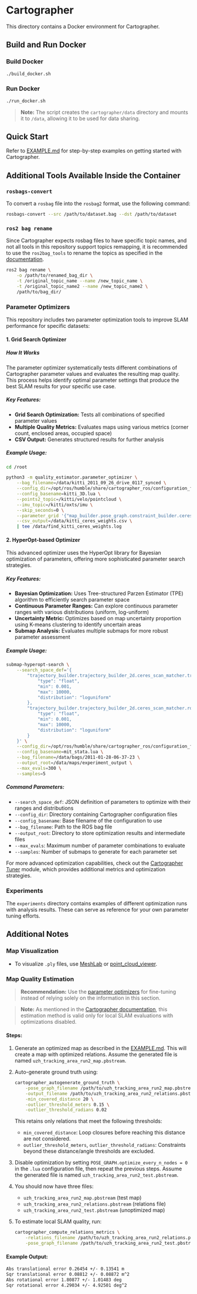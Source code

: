 # Cartographer

This directory contains a Docker environment for Cartographer.

## Build and Run Docker

### Build Docker
```sh
./build_docker.sh
```

### Run Docker
```sh
./run_docker.sh
```

> **Note:** The script creates the `cartographer/data` directory and mounts it to `/data`, allowing it to be used for data sharing.

## Quick Start

Refer to [EXAMPLE.md](./EXAMPLE.md) for step-by-step examples on getting started with Cartographer.

## Additional Tools Available Inside the Container

### `rosbags-convert`

To convert a `rosbag` file into the `rosbag2` format, use the following command:

```sh
rosbags-convert --src /path/to/dataset.bag --dst /path/to/dataset
```

### `ros2 bag rename`

Since Cartographer expects rosbag files to have specific topic names, and not all tools in this repository support topics remapping, it is recommended to use the `ros2bag_tools` to rename the topics as specified in the [documentation](https://google-cartographer-ros.readthedocs.io/en/latest/ros_api.html#subscribed-topics).

```sh
ros2 bag rename \
    -o /path/to/renamed_bag_dir \
    -t /original_topic_name --name /new_topic_name \
    -t /original_topic_name2 --name /new_topic_name2 \
    /path/to/bag_dir/
```

### Parameter Optimizers

This repository includes two parameter optimization tools to improve SLAM performance for specific datasets:

#### 1. Grid Search Optimizer

##### How It Works

The parameter optimizer systematically tests different combinations of Cartographer parameter values and evaluates the resulting map quality. This process helps identify optimal parameter settings that produce the best SLAM results for your specific use case.

##### Key Features:

- **Grid Search Optimization:** Tests all combinations of specified parameter values
- **Multiple Quality Metrics:** Evaluates maps using various metrics (corner count, enclosed areas, occupied space)
- **CSV Output:** Generates structured results for further analysis

##### Example Usage:

```sh
cd /root

python3 -m quality_estimator.parameter_optimizer \
    --bag_filename=/data/kitti_2011_09_26_drive_0117_synced \
    --config_dir=/opt/ros/humble/share/cartographer_ros/configuration_files \
    --config_basename=kitti_3D.lua \
    --points2_topic=/kitti/velo/pointcloud \
    --imu_topic=/kitti/oxts/imu \
    --skip_seconds=0 \
    --parameter_grid '{"map_builder.pose_graph.constraint_builder.ceres_scan_matcher_2d.translation_weight": [0.01, 0.1, 1, 10, 100], "map_builder.pose_graph.constraint_builder.ceres_scan_matcher_2d.rotation_weight": [0.01, 0.1, 1, 10, 100]}' \
    --csv_output=/data/kitti_ceres_weights.csv \
    | tee /data/find_kitti_ceres_weights.log
```

#### 2. HyperOpt-based Optimizer

This advanced optimizer uses the HyperOpt library for Bayesian optimization of parameters, offering more sophisticated parameter search strategies.

##### Key Features:

- **Bayesian Optimization:** Uses Tree-structured Parzen Estimator (TPE) algorithm to efficiently search parameter space
- **Continuous Parameter Ranges:** Can explore continuous parameter ranges with various distributions (uniform, log-uniform)
- **Uncertainty Metric:** Optimizes based on map uncertainty proportion using K-means clustering to identify uncertain areas
- **Submap Analysis:** Evaluates multiple submaps for more robust parameter assessment

##### Example Usage:

```sh
submap-hyperopt-search \
    --search_space_def='{
        "trajectory_builder.trajectory_builder_2d.ceres_scan_matcher.translation_weight": {
            "type": "float",
            "min": 0.001,
            "max": 10000,
            "distribution": "loguniform"
        },
        "trajectory_builder.trajectory_builder_2d.ceres_scan_matcher.rotation_weight": {
            "type": "float",
            "min": 0.001,
            "max": 10000,
            "distribution": "loguniform"
        }
    }' \
    --config_dir=/opt/ros/humble/share/cartographer_ros/configuration_files \
    --config_basename=mit_stata.lua \
    --bag_filename=/data/bags/2011-01-28-06-37-23 \
    --output_root=/data/maps/experiment_output \
    --max_evals=300 \
    --samples=5
```

##### Command Parameters:

- `--search_space_def`: JSON definition of parameters to optimize with their ranges and distributions
- `--config_dir`: Directory containing Cartographer configuration files
- `--config_basename`: Base filename of the configuration to use
- `--bag_filename`: Path to the ROS bag file
- `--output_root`: Directory to store optimization results and intermediate files
- `--max_evals`: Maximum number of parameter combinations to evaluate
- `--samples`: Number of submaps to generate for each parameter set

For more advanced optimization capabilities, check out the [Cartographer Tuner](./cartographer_tuner) module, which provides additional metrics and optimization strategies.

### Experiments

The `experiments` directory contains examples of different optimization runs with analysis results. These can serve as reference for your own parameter tuning efforts.

## Additional Notes

### Map Visualization

- To visualize `.ply` files, use [MeshLab](https://www.meshlab.net/#download) or [point_cloud_viewer](/point_cloud_viewer/).

### Map Quality Estimation

> **Recommendation:** Use the [parameter optimizers](#parameter-optimizers) for fine-tuning instead of relying solely on the information in this section.

> **Note:** As mentioned in the [Cartographer documentation](https://google-cartographer.readthedocs.io/en/latest/evaluation.html#advantages-limitations), this estimation method is valid only for local SLAM evaluations with optimizations disabled.

#### Steps:

1. Generate an optimized map as described in the [EXAMPLE.md](./EXAMPLE.md). This will create a map with optimized relations. Assume the generated file is named `uzh_tracking_area_run2_map.pbstream`.
 
2. Auto-generate ground truth using:
   ```sh
   cartographer_autogenerate_ground_truth \
       -pose_graph_filename /path/to/uzh_tracking_area_run2_map.pbstream \
       -output_filename /path/to/uzh_tracking_area_run2_relations.pbstream \
       -min_covered_distance 20 \
       -outlier_threshold_meters 0.15 \
       -outlier_threshold_radians 0.02
   ```
   This retains only relations that meet the following thresholds:
   - `min_covered_distance`: Loop closures before reaching this distance are not considered.
   - `outlier_threshold_meters`, `outlier_threshold_radians`: Constraints beyond these distance/angle thresholds are excluded.

3. Disable optimization by setting `POSE_GRAPH.optimize_every_n_nodes = 0` in the `.lua` configuration file, then repeat the previous steps. Assume the generated file is named `uzh_tracking_area_run2_test.pbstream`.

4. You should now have three files:
   - `uzh_tracking_area_run2_map.pbstream` (test map)
   - `uzh_tracking_area_run2_relations.pbstream` (relations file)
   - `uzh_tracking_area_run2_test.pbstream` (unoptimized map)

5. To estimate local SLAM quality, run:
   ```sh
   cartographer_compute_relations_metrics \
       -relations_filename /path/to/uzh_tracking_area_run2_relations.pbstream \
       -pose_graph_filename /path/to/uzh_tracking_area_run2_test.pbstream
   ```

#### Example Output:

```sh
Abs translational error 0.26454 +/- 0.13541 m
Sqr translational error 0.08812 +/- 0.08872 m^2
Abs rotational error 1.80877 +/- 1.01483 deg
Sqr rotational error 4.29034 +/- 4.92501 deg^2
```
